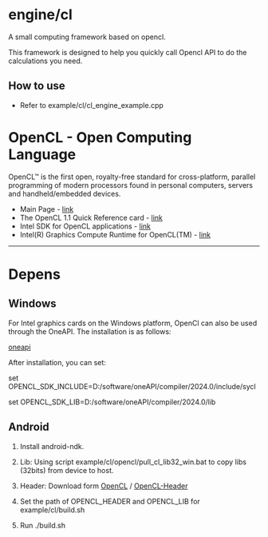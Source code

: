 # engine/cl

A small computing framework based on opencl. 

This framework is designed to help you quickly call Opencl API to do the calculations you need.

## How to use

* Refer to example/cl/cl_engine_example.cpp

# OpenCL - Open Computing Language
OpenCL™ is the first open, royalty-free standard for cross-platform, parallel programming of modern processors found in personal computers, servers and handheld/embedded devices.
* Main Page - [link](https://www.khronos.org/opencl/)
* The OpenCL 1.1 Quick Reference card - [link](http://www.khronos.org/files/opencl-1-1-quick-reference-card.pdf)
* Intel SDK for OpenCL applications - [link](https://software.intel.com/en-us/opencl-sdk/choose-download)
* Intel(R) Graphics Compute Runtime for OpenCL(TM) - [link](https://github.com/intel/compute-runtime)
---

# Depens

## Windows

For Intel graphics cards on the Windows platform, OpenCl can also be used through the OneAPI. The installation is as follows:

[oneapi](https://www.intel.com/content/www/us/en/developer/tools/oneapi/base-toolkit-download.html)

After installation, you can set:

set OPENCL_SDK_INCLUDE=D:/software/oneAPI/compiler/2024.0/include/sycl

set OPENCL_SDK_LIB=D:/software/oneAPI/compiler/2024.0/lib

## Android

1. Install android-ndk.

2. Lib: Using script example/cl/opencl/pull_cl_lib32_win.bat to copy libs (32bits) from device to host.

3. Header: Download form [OpenCL](https://registry.khronos.org/OpenCL/) / [OpenCL-Header](https://github.com/KhronosGroup/OpenCL-Headers)

4. Set the path of OPENCL_HEADER and OPENCL_LIB for example/cl/build.sh

5. Run ./build.sh